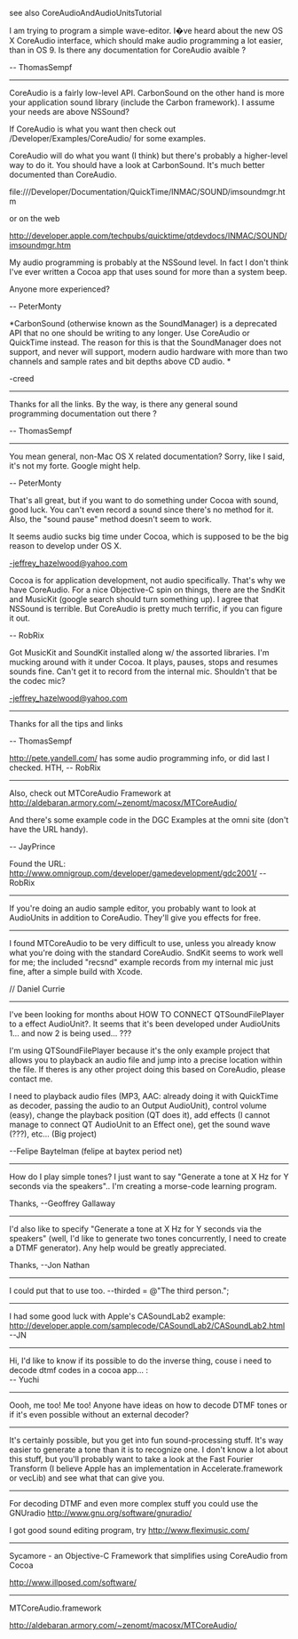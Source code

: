 

see also CoreAudioAndAudioUnitsTutorial

I am trying to program a simple wave-editor. I�ve heard about the new OS X CoreAudio interface, which should make audio programming a lot easier, than in OS 9. Is there any documentation for CoreAudio avaible ?

-- ThomasSempf

----

CoreAudio is a fairly low-level API. CarbonSound on the other hand is more your application sound library (include the Carbon framework). I assume your needs are above NSSound?

If CoreAudio is what you want then check out /Developer/Examples/CoreAudio/ for some examples.

CoreAudio will do what you want (I think) but there's probably a higher-level way to do it. You should have a look at CarbonSound. It's much better documented than CoreAudio.

file:///Developer/Documentation/QuickTime/INMAC/SOUND/imsoundmgr.htm

or on the web

http://developer.apple.com/techpubs/quicktime/qtdevdocs/INMAC/SOUND/imsoundmgr.htm

My audio programming is probably at the NSSound level. In fact I don't think I've ever written a Cocoa app that uses sound for more than a system beep.

Anyone more experienced?

-- PeterMonty


*CarbonSound (otherwise known as the SoundManager) is a deprecated API that no one should be writing to any longer. Use CoreAudio or QuickTime instead. The reason for this is that the SoundManager does not support, and never will support, modern audio hardware with more than two channels and sample rates and bit depths above CD audio. *

-creed

----

Thanks for all the links. By the way, is there any general sound programming documentation out there ?

-- ThomasSempf

----

You mean general, non-Mac OS X related documentation? Sorry, like I said, it's not my forte. Google might help.

-- PeterMonty

That's all great, but if you want to do something under Cocoa with sound, good luck. You can't even record a sound since there's no method for it. Also, the "sound pause" method doesn't seem to work.

It seems audio sucks big time under Cocoa, which is supposed to be the big reason to develop under OS X.

-jeffrey_hazelwood@yahoo.com

Cocoa is for application development, not audio specifically. That's why we have CoreAudio. For a nice Objective-C spin on things, there are the SndKit and MusicKit (google search should turn something up). I agree that NSSound is terrible. But CoreAudio is pretty much terrific, if you can figure it out.

-- RobRix

Got MusicKit and SoundKit installed along w/ the assorted libraries. I'm mucking around with it under Cocoa. It plays, pauses, stops and resumes sounds fine. Can't get it to record from the internal mic. Shouldn't that be the codec mic?

-jeffrey_hazelwood@yahoo.com

----

Thanks for all the tips and links

-- ThomasSempf

http://pete.yandell.com/ has some audio programming info, or did last I checked. HTH, -- RobRix

----

Also, check out MTCoreAudio Framework at http://aldebaran.armory.com/~zenomt/macosx/MTCoreAudio/

And there's some example code in the DGC Examples at the omni site (don't have the URL handy).

-- JayPrince

Found the URL: http://www.omnigroup.com/developer/gamedevelopment/gdc2001/ -- RobRix

----

If you're doing an audio sample editor, you probably want to look at AudioUnits in addition to CoreAudio. They'll give you effects for free.

----

I found MTCoreAudio to be very difficult to use, unless you already know what you're doing with the standard CoreAudio.  SndKit seems to work well for me; the included "recsnd" example records from my internal mic just fine, after a simple build with Xcode.

// Daniel Currie

----

I've been looking for months about HOW TO CONNECT QTSoundFilePlayer to a effect AudioUnit?. It seems that it's been developed under AudioUnits 1... and now 2 is being used... ???

I'm using QTSoundFilePlayer because it's the only example project that allows you to playback an audio file and jump into a precise location within the file. If theres is any other project doing this based on CoreAudio, please contact me.

I need to playback audio files (MP3, AAC: already doing it with QuickTime as decoder, passing the audio to an Output AudioUnit), control volume (easy), change the playback position (QT does it), add effects (I cannot manage to connect QT AudioUnit to an Effect one), get the sound wave (???), etc... (Big project)

--Felipe Baytelman  (felipe at baytex period net)

----

How do I play simple tones? I just want to say "Generate a tone at X Hz for Y seconds via the speakers".. I'm creating a morse-code learning program.

Thanks,
--Geoffrey Gallaway

----

I'd also like to specify "Generate a tone at X Hz for Y seconds via the speakers" (well, I'd like to generate two tones concurrently, I need to create a DTMF generator). Any help would be greatly appreciated.

Thanks,
--Jon Nathan

----
I could put that to use too. --thirded = @"The third person.";

----
I had some good luck with Apple's CASoundLab2 example: http://developer.apple.com/samplecode/CASoundLab2/CASoundLab2.html
--JN

----

Hi, I'd like to know if its possible to do the inverse thing, couse i need to decode dtmf codes in a cocoa app... :\
-- Yuchi

----
Oooh, me too! Me too! Anyone have ideas on how to decode DTMF tones or if it's even possible without an external decoder?

----
It's certainly possible, but you get into fun sound-processing stuff. It's way easier to generate a tone than it is to recognize one. I don't know a lot about this stuff, but you'll probably want to take a look at the Fast Fourier Transform (I believe Apple has an implementation in Accelerate.framework or vecLib) and see what that can give you.

----
For decoding DTMF and even more complex stuff you could use the GNUradio http://www.gnu.org/software/gnuradio/

I got good sound editing program, try http://www.fleximusic.com/

----

Sycamore - an Objective-C Framework that simplifies using CoreAudio from Cocoa 

http://www.illposed.com/software/

----

MTCoreAudio.framework

http://aldebaran.armory.com/~zenomt/macosx/MTCoreAudio/
